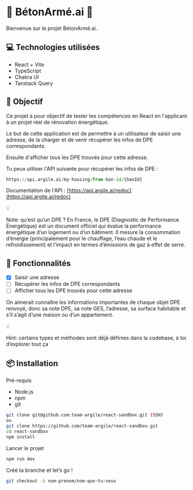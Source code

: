 
# **🧠 BétonArmé.ai 🦾**

Bienvenue sur le projet BétonArmé.ai.

## **💻 Technologies utilisées**

- React + Vite
- TypeScript
- Chakra UI
- Tanstack Query

## **🎯 Objectif**

Ce projet à pour objectif de tester tes compétences en React en l'applicant à un projet réel de rénovation énergétique.

Le but de cette application est de permettre à un utilisateur de saisir une adresse, de la charger et de venir récupérer les infos de DPE correspondants.

Ensuite d'afficher tous les DPE trouvés pour cette adresse.

Tu peux utiliser l'API suivante pour récupérer les infos de DPE :

```python
https://api.argile.ai/my-housing/from-ban-id/{banId}
```

Documentation de l'API : [https://api.argile.ai/redoc](https://api.argile.ai/redoc)

<aside>
💡

Note: qu’est qu’un DPE ? En France, le DPE (Diagnostic de Performance Énergétique) est un document officiel qui évalue la performance énergétique d’un logement ou d’un bâtiment. Il mesure la consommation d’énergie (principalement pour le chauffage, l’eau chaude et le refroidissement) et l’impact en termes d’émissions de gaz à effet de serre.

</aside>

## **📝 Fonctionnalités**

- [x]  Saisir une adresse
- [ ]  Récupérer les infos de DPE correspondants
- [ ]  Afficher tous les DPE trouvés pour cette adresse

On aimerait connaître les informations importantes de chaque objet DPE renvoyé, donc sa note DPE, sa note GES, l’adresse, sa surface habitable et s’il s’agit d’une maison ou d’un appartement.


<aside>
💡

Hint: certains types et méthodes sont déjà définies dans la codebase, à toi d’explorer tout ça

</aside>

## **📦 Installation**

Pré-requis

- Node.js
- npm
- git

```bash
git clone git@github.com:team-argile/react-sandbox.git (SSH)
ou 
git clone https://github.com/team-argile/react-sandbox.git
cd react-sandbox
npm install
```

Lancer le projet

```bash
npm run dev
```

Créé ta branche et let’s go !

```bash
git checkout -b nom-prenom/nom-que-tu-veux
```